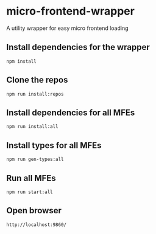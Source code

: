 # micro-frontend-wrapper

A utility wrapper for easy micro frontend loading

## Install dependencies for the wrapper

```
npm install
```

## Clone the repos

```
npm run install:repos
```

## Install dependencies for all MFEs

```
npm run install:all
```

## Install types for all MFEs

```
npm run gen-types:all
```

## Run all MFEs

```
npm run start:all
```

## Open browser

```
http://localhost:9860/
```
